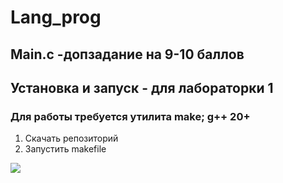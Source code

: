 # Lang_prog
## Main.c -допзадание на 9-10 баллов
## Установка и запуск - для лабораторки 1
### Для работы требуется утилита make; g++ 20+
1. Скачать репозиторий
1. Запустить makefile

![](https://cdn.ruwiki.ru/ruwiki/files/thumb/5/51/Скебоб.jpg/1024px-Скебоб.jpg)

